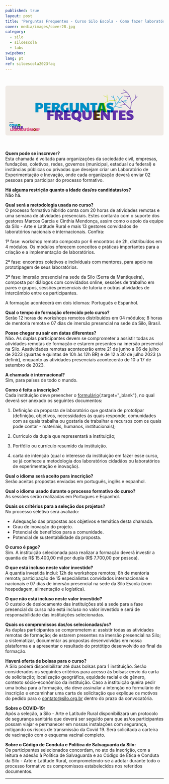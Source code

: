 ```yaml
---
published: true
layout: post
title: 'Perguntas Frequentes - Curso Silo Escola - Como fazer laboratórios'
cover: media/images/cover28.jpg
category:
  - silo
  - siloescola
  - labs
swipebox:
lang: pt
ref: siloescola2023faq
---
```


<br>

![](/media/images/Banners_Perguntas_Frequentes.png)


<br>

**Quem pode se inscrever?**<br>
Esta chamada é voltada para organizações da sociedade civil, empresas, fundações, coletivos, redes, governos (municipal, estadual ou federal) e instâncias públicas ou privadas que desejam criar um Laboratório de Experimentação e Inovação, onde cada organização deverá enviar 02 pessoas para participar do processo formativo.


**Há alguma restrição quanto a idade das/os candidatas/os?**<br>
Não há.


**Qual será a metodologia usada no curso?**<br>
O processo formativo híbrido conta com 20 horas de atividades remotas e uma semana de atividades presenciais. Estes contarão com o suporte dos gestores Marcos Garcia e Cinthia Mendonça, assim como o apoio da equipe da Silo - Arte e Latitude Rural e mais 13 gestores convidados de laboratórios nacionais e internacionais. Confira:

1ª fase: workshop remoto composto por 6 encontros de 2h, distribuídos em 4 módulos. Os módulos oferecem conceitos e práticas importantes para a criação e a implementação de laboratórios.

2ª fase: encontros coletivos e individuais com mentores, para apoio na prototipagem de seus laboratórios.

3ª fase: imersão presencial na sede da Silo (Serra da Mantiqueira), composta por diálogos com convidados online, sessões de trabalho em pares e grupos, sessões presenciais de tutoria e outras atividades de intercâmbio entre os participantes.

A formação acontecerá em dois idiomas: Português e Espanhol.


**Qual o tempo de formação oferecido pelo curso?**<br>
Serão 12 horas de workshops remotos distribuídos em 04 módulos; 8 horas de mentoria remota e 07 dias de imersão presencial na sede da Silo, Brasil.


**Posso chegar ou sair em datas diferentes?**<br>
Não. As duplas participantes devem se comprometer a assistir todas as atividades remotas de formação e estarem presentes na imersão presencial na Silo. Asatividades remotas acontecerão entre 21 de junho a 06 de julho de 2023 (quartas e quintas de 10h às 12h BR) e de 12 a 30 de julho 2023 (a definir), enquanto as atividades presenciais acontecerão de 10 a 17 de setembro de 2023.


**A chamada é internacional?**<br>
Sim, para países de todo o mundo.


**Como é feita a inscrição?**<br>
Cada instituição deve preencher o [formulário](https://forms.gle/zaPGbcoa2CbXVgCs5){:target="_blank"}, no qual deverá ser anexado os seguintes documentos:

1. Definição da proposta de laboratório que gostaria de prototipar (definição, objetivos, necessidades às quais responde, comunidades com as quais trabalha ou gostaria de trabalhar e recursos com os quais pode contar - materiais, humanos, institucionais);

2. Currículo da dupla que representará a instituição;

3. Portfólio ou currículo resumido da instituição.

4. carta de intenção (qual o interesse da instituição em fazer esse curso, se já conhece a metodologia dos laboratórios cidadãos ou laboratórios de experimentação e inovação).


**Qual o idioma será aceito para inscrição?**<br>
Serão aceitas propostas enviadas em português, inglês e espanhol.


**Qual o idioma usado durante o processo formativo do curso?**<br>
As sessões serão realizadas em Portugues e Espanhol.


**Quais os critérios para a seleção dos projetos?**<br>
No processo seletivo será avaliado:
* Adequação das propostas aos objetivos e temática desta chamada.
* Grau de inovação do projeto.
* Potencial de benefícios para a comunidade.
* Potencial de sustentabilidade da proposta.


**O curso é pago?**<br>
Sim. A instituição selecionada para realizar a formação deverá investir a quantia de R$ 15.400,00 mil por dupla (R$ 7.700,00 por pessoa).


**O que está incluso neste valor investido?**<br>
A quantia investida inclui: 12h de workshops remotos; 8h de mentoria remota; participação de 15 especialistas convidados internacionais e nacionais e 07 dias de imersão presencial na sede da Silo Escola (com hospedagem, alimentação e logística).


**O que não está incluso neste valor investido?**<br>
O custeio de deslocamento das instituições até a sede para a fase presencial do curso não está incluso no valor investido e será de responsabilidade das instituições selecionadas.


**Quais os compromissos das/os selecionadas/os?**<br>
As duplas participantes se comprometem a: assistir todas as atividades remotas de formação; de estarem presentes na imersão presencial na Silo; a sistematizar, documentar as propostas desenvolvidas em nossa plataforma e a apresentar o resultado do protótipo desenvolvido ao final da formação.


**Haverá oferta de bolsas para o curso?**<br>
A Silo poderá disponibilizar até duas bolsas para 1 instituição. Serão considerados os seguintes critérios para acesso às bolsas: envio da carta de solicitação; localização geográfica, equidade racial e de gênero, contexto sócio-econômico da instituição. Caso a instituição queira pedir uma bolsa para a formação, ela deve assinalar a intenção no formulário de inscrição e encaminhar uma carta de solicitação que explique os motivos do pedido para o contato@silo.org.br dentro do prazo da convocatória.


**Sobre o COVID-19:**<br>
Após a seleção, a Silo - Arte e Latitude Rural disponibilizará um protocolo de segurança sanitária que deverá ser seguido para que as/os participantes possam viajar e permanecer em nossas instalações com segurança, mitigando os riscos de transmissão da Covid 19. Será solicitada a carteira de vacinação com o esquema vacinal completo.


**Sobre o Código de Conduta e Política de Salvaguarda da Silo:**<br>
Os participantes selecionados concordam, no ato da inscrição, com a leitura e adesão à Política de Salvaguarda e ao Código de Ética e Conduta da Silo - Arte e Latitude Rural, comprometendo-se a adotar durante todo o processo formativo os compromissos estabelecidos nos referidos documentos.

---

